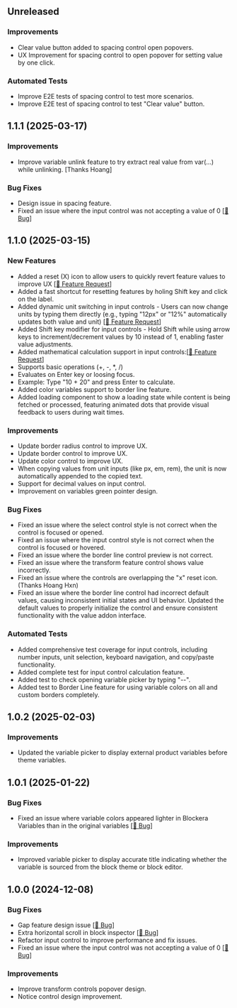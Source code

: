 ## Unreleased

### Improvements
- Clear value button added to spacing control open popovers.
- UX Improvement for spacing control to open popover for setting value by one click.

### Automated Tests
- Improve E2E tests of spacing control to test more scenarios.
- Improve E2E test of spacing control to test "Clear value" button. 


## 1.1.1 (2025-03-17)

### Improvements
- Improve variable unlink feature to try extract real value from var(...) while unlinking. [Thanks Hoang]

### Bug Fixes
- Design issue in spacing feature. 
- Fixed an issue where the input control was not accepting a value of 0 [[🔗 Bug](https://community.blockera.ai/bugs-mdhyb8nc/post/other-bugs-of-blockera-v1-5-pGcrLeGU8mc0S7J)]

## 1.1.0 (2025-03-15)

### New Features
- Added a reset (X) icon to allow users to quickly revert feature values to improve UX [[🔗 Feature Request](https://community.blockera.ai/feature-request-1rsjg2ck/post/simplifying-the-process-of-reseting-features-value-tEpNZzvvd64SAX2)]
- Added a fast shortcut for resetting features by holing Shift key and click on the label.
- Added dynamic unit switching in input controls - Users can now change units by typing them directly (e.g., typing "12px" or "12%" automatically updates both value and unit) [[🔗 Feature Request](https://community.blockera.ai/feature-request-1rsjg2ck/post/support-changing-the-unit-of-input-by-typing-it-nVKjZXQKHGTN4Da)]
- Added Shift key modifier for input controls - Hold Shift while using arrow keys to increment/decrement values by 10 instead of 1, enabling faster value adjustments.
- Added mathematical calculation support in input controls:[[🔗 Feature Request](https://community.blockera.ai/feature-request-1rsjg2ck/post/calculation-support-in-input-fields-vYgMNzDYuGLilZy)]
- Supports basic operations (+, -, *, /)
- Evaluates on Enter key or loosing focus.
- Example: Type "10 + 20" and press Enter to calculate.
- Added color variables support to border line feature.
- Added loading component to show a loading state while content is being fetched or processed, featuring animated dots that provide visual feedback to users during wait times.

### Improvements
- Update border radius control to improve UX.
- Update border control to improve UX.
- Update color control to improve UX.
- When copying values from unit inputs (like px, em, rem), the unit is now automatically appended to the copied text.
- Support for decimal values on input control.
- Improvement on variables green pointer design.

### Bug Fixes
- Fixed an issue where the select control style is not correct when the control is focused or opened.
- Fixed an issue where the input control style is not correct when the control is focused or hovered.
- Fixed an issue where the border line control preview is not correct.
- Fixed an issue where the transform feature control shows value incorrectly.
- Fixed an issue where the controls are overlapping the "x" reset icon. (Thanks Hoang Hxn)
- Fixed an issue where the border line control had incorrect default values, causing inconsistent initial states and UI behavior. Updated the default values to properly initialize the control and ensure consistent functionality with the value addon interface.

### Automated Tests
- Added comprehensive test coverage for input controls, including number inputs, unit selection, keyboard navigation, and copy/paste functionality.
- Added complete test for input control calculation feature.
- Added test to check opening variable picker by typing "--".
- Added test to Border Line feature for using variable colors on all and custom borders completely.

## 1.0.2 (2025-02-03)

### Improvements
- Updated the variable picker to display external product variables before theme variables.

## 1.0.1 (2025-01-22)

### Bug Fixes
- Fixed an issue where variable colors appeared lighter in Blockera Variables than in the original variables  [[🔗 Bug](https://community.blockera.ai/bugs-mdhyb8nc/post/showing-theme-colors-as-they-are-4VjzJz6qKKL9HdQ)]

### Improvements
- Improved variable picker to display accurate title indicating whether the variable is sourced from the block theme or block editor.


## 1.0.0 (2024-12-08)

### Bug Fixes
- Gap feature design issue [[🔗 Bug](https://community.blockera.ai/bugs-mdhyb8nc/post/gap-feature-design-issue-oF3n51EmkszId4T)]
- Extra horizontal scroll in block inspector [[🔗 Bug](https://community.blockera.ai/bugs-mdhyb8nc/post/horizontal-scroll-in-block-inspectror-gKJ6oUo3qLdRo9Y)]
- Refactor input control to improve performance and fix issues.
- Fixed an issue where the input control was not accepting a value of 0 [[🔗 Bug](https://community.blockera.ai/bugs-mdhyb8nc/post/the-width-feature-does-not-accepts-0-value-74lCJXSXBziXaqU)]

### Improvements
- Improve transform controls popover design.
- Notice control design improvement.

